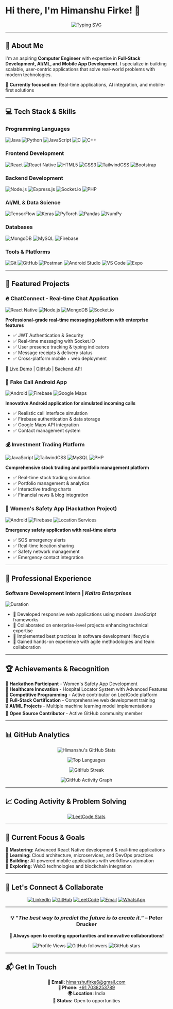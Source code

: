 # Hi there, I'm **Himanshu Firke!** 👋

<div align="center">
  
[![Typing SVG](https://readme-typing-svg.herokuapp.com?font=Fira+Code&weight=500&size=28&pause=1000&color=36BCF7&center=true&vCenter=true&width=600&lines=Full+Stack+Developer;AI+%26+ML+Enthusiast;Problem+Solver;Mobile+App+Developer)](https://git.io/typing-svg)

</div>

---

## 🚀 About Me

I'm an aspiring **Computer Engineer** with expertise in **Full-Stack Development, AI/ML, and Mobile App Development**. I specialize in building scalable, user-centric applications that solve real-world problems with modern technologies.

🎯 **Currently focused on:** Real-time applications, AI integration, and mobile-first solutions

---

## 💻 Tech Stack & Skills

### **Programming Languages**
![Java](https://img.shields.io/badge/Java-ED8B00?style=for-the-badge&logo=openjdk&logoColor=white)
![Python](https://img.shields.io/badge/Python-3776AB?style=for-the-badge&logo=python&logoColor=white)
![JavaScript](https://img.shields.io/badge/JavaScript-F7DF1E?style=for-the-badge&logo=javascript&logoColor=black)
![C](https://img.shields.io/badge/C-00599C?style=for-the-badge&logo=c&logoColor=white)
![C++](https://img.shields.io/badge/C++-00599C?style=for-the-badge&logo=cplusplus&logoColor=white)

### **Frontend Development**
![React](https://img.shields.io/badge/React-20232A?style=for-the-badge&logo=react&logoColor=61DAFB)
![React Native](https://img.shields.io/badge/React_Native-20232A?style=for-the-badge&logo=react&logoColor=61DAFB)
![HTML5](https://img.shields.io/badge/HTML5-E34F26?style=for-the-badge&logo=html5&logoColor=white)
![CSS3](https://img.shields.io/badge/CSS3-1572B6?style=for-the-badge&logo=css3&logoColor=white)
![TailwindCSS](https://img.shields.io/badge/Tailwind_CSS-38B2AC?style=for-the-badge&logo=tailwind-css&logoColor=white)
![Bootstrap](https://img.shields.io/badge/Bootstrap-563D7C?style=for-the-badge&logo=bootstrap&logoColor=white)

### **Backend Development**
![Node.js](https://img.shields.io/badge/Node.js-43853D?style=for-the-badge&logo=node.js&logoColor=white)
![Express.js](https://img.shields.io/badge/Express.js-404D59?style=for-the-badge&logo=express&logoColor=white)
![Socket.io](https://img.shields.io/badge/Socket.io-black?style=for-the-badge&logo=socket.io&badgeColor=010101)
![PHP](https://img.shields.io/badge/PHP-777BB4?style=for-the-badge&logo=php&logoColor=white)

### **AI/ML & Data Science**
![TensorFlow](https://img.shields.io/badge/TensorFlow-FF6F00?style=for-the-badge&logo=tensorflow&logoColor=white)
![Keras](https://img.shields.io/badge/Keras-D00000?style=for-the-badge&logo=keras&logoColor=white)
![PyTorch](https://img.shields.io/badge/PyTorch-EE4C2C?style=for-the-badge&logo=pytorch&logoColor=white)
![Pandas](https://img.shields.io/badge/Pandas-150458?style=for-the-badge&logo=pandas&logoColor=white)
![NumPy](https://img.shields.io/badge/NumPy-013243?style=for-the-badge&logo=numpy&logoColor=white)

### **Databases**
![MongoDB](https://img.shields.io/badge/MongoDB-4EA94B?style=for-the-badge&logo=mongodb&logoColor=white)
![MySQL](https://img.shields.io/badge/MySQL-00000F?style=for-the-badge&logo=mysql&logoColor=white)
![Firebase](https://img.shields.io/badge/Firebase-039BE5?style=for-the-badge&logo=firebase&logoColor=white)

### **Tools & Platforms**
![Git](https://img.shields.io/badge/Git-F05032?style=for-the-badge&logo=git&logoColor=white)
![GitHub](https://img.shields.io/badge/GitHub-100000?style=for-the-badge&logo=github&logoColor=white)
![Postman](https://img.shields.io/badge/Postman-FF6C37?style=for-the-badge&logo=postman&logoColor=white)
![Android Studio](https://img.shields.io/badge/Android_Studio-3DDC84?style=for-the-badge&logo=android-studio&logoColor=white)
![VS Code](https://img.shields.io/badge/VS_Code-0078D4?style=for-the-badge&logo=visual%20studio%20code&logoColor=white)
![Expo](https://img.shields.io/badge/Expo-1C1E24?style=for-the-badge&logo=expo&logoColor=white)

---

## 🌟 Featured Projects

### 🔥 **ChatConnect** - Real-time Chat Application
![React Native](https://img.shields.io/badge/React_Native-20232A?style=flat-square&logo=react&logoColor=61DAFB)
![Node.js](https://img.shields.io/badge/Node.js-43853D?style=flat-square&logo=node.js&logoColor=white)
![MongoDB](https://img.shields.io/badge/MongoDB-4EA94B?style=flat-square&logo=mongodb&logoColor=white)
![Socket.io](https://img.shields.io/badge/Socket.io-black?style=flat-square&logo=socket.io&badgeColor=010101)

**Professional-grade real-time messaging platform with enterprise features**
- ✅ JWT Authentication & Security
- ✅ Real-time messaging with Socket.IO
- ✅ User presence tracking & typing indicators
- ✅ Message receipts & delivery status
- ✅ Cross-platform mobile + web deployment

🔗 [Live Demo](YOUR_NETLIFY_LINK) | [GitHub](YOUR_GITHUB_LINK) | [Backend API](YOUR_RENDER_LINK)

### 📱 **Fake Call Android App**
![Android](https://img.shields.io/badge/Android-3DDC84?style=flat-square&logo=android&logoColor=white)
![Firebase](https://img.shields.io/badge/Firebase-039BE5?style=flat-square&logo=firebase&logoColor=white)
![Google Maps](https://img.shields.io/badge/Google_Maps-4285F4?style=flat-square&logo=google-maps&logoColor=white)

**Innovative Android application for simulated incoming calls**
- ✅ Realistic call interface simulation
- ✅ Firebase authentication & data storage
- ✅ Google Maps API integration
- ✅ Contact management system

### 💰 **Investment Trading Platform**
![JavaScript](https://img.shields.io/badge/JavaScript-F7DF1E?style=flat-square&logo=javascript&logoColor=black)
![TailwindCSS](https://img.shields.io/badge/Tailwind_CSS-38B2AC?style=flat-square&logo=tailwind-css&logoColor=white)
![MySQL](https://img.shields.io/badge/MySQL-00000F?style=flat-square&logo=mysql&logoColor=white)
![PHP](https://img.shields.io/badge/PHP-777BB4?style=flat-square&logo=php&logoColor=white)

**Comprehensive stock trading and portfolio management platform**
- ✅ Real-time stock trading simulation
- ✅ Portfolio management & analytics
- ✅ Interactive trading charts
- ✅ Financial news & blog integration

### 🚨 **Women's Safety App** (Hackathon Project)
![Android](https://img.shields.io/badge/Android-3DDC84?style=flat-square&logo=android&logoColor=white)
![Firebase](https://img.shields.io/badge/Firebase-039BE5?style=flat-square&logo=firebase&logoColor=white)
![Location Services](https://img.shields.io/badge/Location_Services-4285F4?style=flat-square&logo=google-maps&logoColor=white)

**Emergency safety application with real-time alerts**
- ✅ SOS emergency alerts
- ✅ Real-time location sharing
- ✅ Safety network management
- ✅ Emergency contact integration

---

## 💼 Professional Experience

### **Software Development Intern** | *Kaltro Enterprises*
![Duration](https://img.shields.io/badge/Duration-Jan_2024_–_April_2024-blue?style=flat-square)

- 🔹 Developed responsive web applications using modern JavaScript frameworks
- 🔹 Collaborated on enterprise-level projects enhancing technical expertise
- 🔹 Implemented best practices in software development lifecycle
- 🔹 Gained hands-on experience with agile methodologies and team collaboration

---

## 🏆 Achievements & Recognition

🥇 **Hackathon Participant** - Women's Safety App Development  
🥈 **Healthcare Innovation** - Hospital Locator System with Advanced Features  
🥉 **Competitive Programming** - Active contributor on LeetCode platform  
📜 **Full-Stack Certification** - Comprehensive web development training  
🎖️ **AI/ML Projects** - Multiple machine learning model implementations  
🏅 **Open Source Contributor** - Active GitHub community member  

---

## 📊 GitHub Analytics

<div align="center">
  
![Himanshu's GitHub Stats](https://github-readme-stats.vercel.app/api?username=himanshu-firke&show_icons=true&theme=tokyonight&hide_border=true&count_private=true&include_all_commits=true)

![Top Languages](https://github-readme-stats.vercel.app/api/top-langs/?username=himanshu-firke&layout=compact&theme=tokyonight&hide_border=true&langs_count=8)

![GitHub Streak](https://github-readme-streak-stats.herokuapp.com/?user=himanshu-firke&theme=tokyonight&hide_border=true)

![GitHub Activity Graph](https://github-readme-activity-graph.vercel.app/graph?username=himanshu-firke&theme=tokyo-night&hide_border=true)

</div>

---

## 📈 Coding Activity & Problem Solving

<div align="center">
  
[![LeetCode Stats](https://leetcard.jacoblin.cool/Himanshu-Firke01?theme=dark&font=Nunito&ext=heatmap)](https://leetcode.com/u/Himanshu-Firke01/)

</div>

---

## 🎯 Current Focus & Goals

🔹 **Mastering:** Advanced React Native development & real-time applications  
🔹 **Learning:** Cloud architecture, microservices, and DevOps practices  
🔹 **Building:** AI-powered mobile applications with workflow automation  
🔹 **Exploring:** Web3 technologies and blockchain integration  

---

## 🤝 Let's Connect & Collaborate

<div align="center">

[![LinkedIn](https://img.shields.io/badge/LinkedIn-0077B5?style=for-the-badge&logo=linkedin&logoColor=white)](https://www.linkedin.com/in/himanshufirke/)
[![GitHub](https://img.shields.io/badge/GitHub-100000?style=for-the-badge&logo=github&logoColor=white)](https://github.com/himanshu-firke/)
[![LeetCode](https://img.shields.io/badge/LeetCode-FFA116?style=for-the-badge&logo=leetcode&logoColor=black)](https://leetcode.com/u/Himanshu-Firke01/)
[![Email](https://img.shields.io/badge/Email-D14836?style=for-the-badge&logo=gmail&logoColor=white)](mailto:himanshufirke6@gmail.com)
[![WhatsApp](https://img.shields.io/badge/WhatsApp-25D366?style=for-the-badge&logo=whatsapp&logoColor=white)](tel:+917038253789)

</div>

---

<div align="center">

### 💡 *"The best way to predict the future is to create it."* – Peter Drucker

**🚀 Always open to exciting opportunities and innovative collaborations!**

![Profile Views](https://komarev.com/ghpvc/?username=himanshu-firke&color=blueviolet&style=for-the-badge&label=Profile+Views)
![GitHub followers](https://img.shields.io/github/followers/himanshu-firke?style=for-the-badge&color=blue&labelColor=black)
![GitHub stars](https://img.shields.io/github/stars/himanshu-firke?style=for-the-badge&color=yellow&labelColor=black)

</div>

---

## 📬 Get In Touch

<div align="center">

**📧 Email:** [himanshufirke6@gmail.com](mailto:himanshufirke6@gmail.com)  
**📱 Phone:** [+91 7038253789](tel:+917038253789)  
**🌍 Location:** India  
**💼 Status:** Open to opportunities  

</div>
